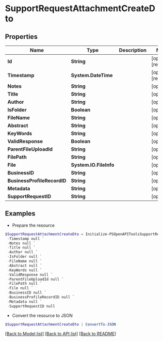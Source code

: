 # SupportRequestAttachmentCreateDto
## Properties

Name | Type | Description | Notes
------------ | ------------- | ------------- | -------------
**Id** | **String** |  | [optional] [readonly] 
**Timestamp** | **System.DateTime** |  | [optional] [readonly] 
**Notes** | **String** |  | [optional] 
**Title** | **String** |  | [optional] 
**Author** | **String** |  | [optional] 
**IsFolder** | **Boolean** |  | [optional] 
**FileName** | **String** |  | [optional] 
**Abstract** | **String** |  | [optional] 
**KeyWords** | **String** |  | [optional] 
**ValidResponse** | **Boolean** |  | [optional] 
**ParentFileUploadId** | **String** |  | [optional] 
**FilePath** | **String** |  | [optional] 
**File** | **System.IO.FileInfo** |  | [optional] 
**BusinessID** | **String** |  | [optional] 
**BusinessProfileRecordID** | **String** |  | [optional] 
**Metadata** | **String** |  | [optional] 
**SupportRequestID** | **String** |  | [optional] 

## Examples

- Prepare the resource
```powershell
$SupportRequestAttachmentCreateDto = Initialize-PSOpenAPIToolsSupportRequestAttachmentCreateDto  -Id null `
 -Timestamp null `
 -Notes null `
 -Title null `
 -Author null `
 -IsFolder null `
 -FileName null `
 -Abstract null `
 -KeyWords null `
 -ValidResponse null `
 -ParentFileUploadId null `
 -FilePath null `
 -File null `
 -BusinessID null `
 -BusinessProfileRecordID null `
 -Metadata null `
 -SupportRequestID null
```

- Convert the resource to JSON
```powershell
$SupportRequestAttachmentCreateDto | ConvertTo-JSON
```

[[Back to Model list]](../README.md#documentation-for-models) [[Back to API list]](../README.md#documentation-for-api-endpoints) [[Back to README]](../README.md)

